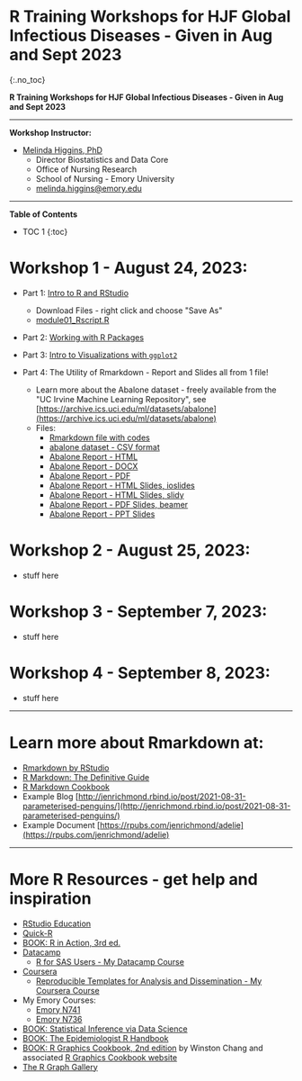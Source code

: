 # R Training Workshops for HJF Global Infectious Diseases - Given in Aug and Sept 2023
{:.no_toc}

**R Training Workshops for HJF Global Infectious Diseases - Given in Aug and Sept 2023**

-----

**Workshop Instructor:**

* [Melinda Higgins, PhD](https://melindahiggins.netlify.app/)
    - Director Biostatistics and Data Core
    - Office of Nursing Research
    - School of Nursing - Emory University
    - [melinda.higgins@emory.edu](mailto:melinda.higgins@emory.edu)

-----

**Table of Contents**

* TOC 1
{:toc}

# Workshop 1 - August 24, 2023:

* Part 1: [Intro to R and RStudio](https://melindahiggins2000.github.io/HJF_GSchluck_Lecture_01122023/HJF_Rworkshop_12Jan2023_pt1.html)
    - Download Files - right click and choose "Save As"
    - [module01_Rscript.R]()

* Part 2: [Working with R Packages](https://melindahiggins2000.github.io/HJF_GSchluck_Lecture_01122023/HJF_Rworkshop_12Jan2023_pt2.html)

* Part 3: [Intro to Visualizations with `ggplot2`](https://melindahiggins2000.github.io/HJF_GSchluck_Lecture_01122023/HJF_Rworkshop_12Jan2023_pt3.html)

* Part 4: The Utility of Rmarkdown - Report and Slides all from 1 file!
    - Learn more about the Abalone dataset - freely available from the "UC Irvine Machine Learning Repository", see  [https://archive.ics.uci.edu/ml/datasets/abalone](https://archive.ics.uci.edu/ml/datasets/abalone)
    - Files:
        - [Rmarkdown file with codes](https://melindahiggins2000.github.io/HJF_GSchluck_Lecture_01122023/AbaloneReport_v1.Rmd)
        - [abalone dataset - CSV format](https://melindahiggins2000.github.io/HJF_GSchluck_Lecture_01122023/abalone.csv)
        - [Abalone Report - HTML](https://melindahiggins2000.github.io/HJF_GSchluck_Lecture_01122023/AbaloneReport_v1.html)
        - [Abalone Report - DOCX](https://melindahiggins2000.github.io/HJF_GSchluck_Lecture_01122023/AbaloneReport_v1.docx)
        - [Abalone Report - PDF](https://melindahiggins2000.github.io/HJF_GSchluck_Lecture_01122023/AbaloneReport_v1.pdf)
        - [Abalone Report - HTML Slides, ioslides](https://melindahiggins2000.github.io/HJF_GSchluck_Lecture_01122023/Abalone_ioslides_v1.html)
        - [Abalone Report - HTML Slides, slidy](https://melindahiggins2000.github.io/HJF_GSchluck_Lecture_01122023/Abalone_slidy_v1.html)
        - [Abalone Report - PDF Slides, beamer](https://melindahiggins2000.github.io/HJF_GSchluck_Lecture_01122023/Abalone_beamer_slides_v1.pdf)
        - [Abalone Report - PPT Slides](https://melindahiggins2000.github.io/HJF_GSchluck_Lecture_01122023/Abalone_PPTslides_v1.pptx)

# Workshop 2 - August 25, 2023:

* stuff here

# Workshop 3 - September 7, 2023:

* stuff here

# Workshop 4 - September 8, 2023:

* stuff here

-----

# Learn more about Rmarkdown at:

* [Rmarkdown by RStudio](https://rmarkdown.rstudio.com/)
* [R Markdown: The Definitive Guide](https://bookdown.org/yihui/rmarkdown/)
* [R Markdown Cookbook](https://bookdown.org/yihui/rmarkdown-cookbook/)
* Example Blog [http://jenrichmond.rbind.io/post/2021-08-31-parameterised-penguins/](http://jenrichmond.rbind.io/post/2021-08-31-parameterised-penguins/)
* Example Document [https://rpubs.com/jenrichmond/adelie](https://rpubs.com/jenrichmond/adelie)

-----

# More R Resources - get help and inspiration

* [RStudio Education](https://education.rstudio.com/)
* [Quick-R](https://www.statmethods.net/)
* [BOOK: R in Action, 3rd ed.](https://www.manning.com/books/r-in-action-third-edition)
* [Datacamp](https://www.datacamp.com/)
    * [R for SAS Users - My Datacamp Course](https://www.datacamp.com/courses/r-for-sas-users)
* [Coursera](https://www.coursera.org/)
    * [Reproducible Templates for Analysis and Dissemination - My Coursera Course](https://www.coursera.org/learn/reproducible-templates-analysis)
* My Emory Courses:
    * [Emory N741](https://melindahiggins2000.github.io/N741bigdata/)
    * [Emory N736](https://melindahiggins2000.github.io/N736/)
* [BOOK: Statistical Inference via Data Science](https://moderndive.com/)
* [BOOK: The Epidemiologist R Handbook](https://epirhandbook.com/en/index.html)
* [BOOK: R Graphics Cookbook, 2nd edition](https://r-graphics.org/) by Winston Chang and associated [R Graphics Cookbook website]( http://www.cookbook-r.com/Graphs/)
* [The R Graph Gallery](https://r-graph-gallery.com/)



